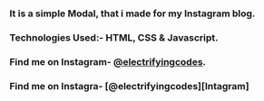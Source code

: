 ### It is a simple Modal, that i made for my Instagram blog.

### Technologies Used:- HTML, CSS & Javascript.

### Find me on Instagram- [@electrifyingcodes][Instagram].
### Find me on Instagra- [@electrifyingcodes][Intagram]
[Instagram]: https://www.instagram.com/electrifyingcodes